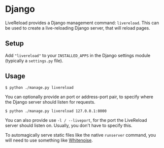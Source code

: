 # Django

LiveReload provides a Django management command: `livereload`. This can be used
to create a live-reloading Django server, that will reload pages.

## Setup

Add `"livereload"` to your `INSTALLED_APPS` in the Django settings module
(typically a `settings.py` file).

## Usage

```
$ python ./manage.py livereload
```

You can optionally provide an port or address-port pair, to specify where the
Django server should listen for requests.

```
$ python ./manage.py livereload 127.0.0.1:8000
```

You can also provide use `-l / --liveport`, for the port the LiveReload server
should listen on. Usually, you don't have to specify this.

To automagically serve static files like the native `runserver` command, you
will need to use something like [Whitenoise].

[whitenoise]: https://github.com/evansd/whitenoise/
